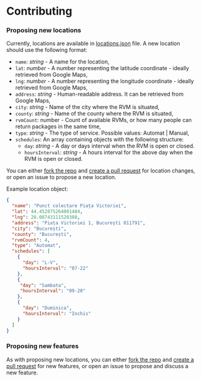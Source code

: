 # Contributing

### Proposing new locations

Currently, locations are available in [locations.json](public/assets/locations.json) file.
A new location should use the following format:

- `name`: _string_ - A name for the location,
- `lat`: _number_ - A number representing the latitude coordinate - ideally retrieved from Google Maps,
- `lng`: _number_ - A number representing the longitude coordinate - ideally retrieved from Google Maps,
- `address`: _string_ - Human-readable address. It can be retrieved from Google Maps,
- `city`: _string_ - Name of the city where the RVM is situated,
- `county`: _string_ - Name of the county where the RVM is situated,
- `rvmCount`: number - Count of available RVMs, or how many people can return packages in the same time,
- `type`: _string_ - The type of service. Possible values: Automat | Manual,
- `schedules`: An array containing objects with the following structure:
  - `day`: _string_ - A day or days interval when the RVM is open or closed.
  - `hoursInterval`: _string_ - A hours interval for the above day when the RVM is open or closed.

You can either [fork the repo](https://help.github.com/en/github/getting-started-with-github/fork-a-repo) and [create a pull request](https://help.github.com/en/github/collaborating-with-issues-and-pull-requests/proposing-changes-to-your-work-with-pull-requests) for location changes, or open an issue to propose a new location.

Example location object:

```json
{
  "name": "Punct colectare Piața Victoriei",
  "lat": 44.452875264001484,
  "lng": 26.08743111520388,
  "address": "Piața Victoriei 1, București 011791",
  "city": "București",
  "county": "București",
  "rvmCount": 4,
  "type": "Automat",
  "schedules": [
    {
      "day": "L-V",
      "hoursInterval": "07-22"
    },
    {
     "day": "Sambata",
     "hoursInterval": "09-20"
    },
    {
      "day": "Duminica",
      "hoursInterval": "Inchis"
    }
  ]
}
```

### Proposing new features

As with proposing new locations, you can either [fork the repo](https://help.github.com/en/github/getting-started-with-github/fork-a-repo) and [create a pull request](https://help.github.com/en/github/collaborating-with-issues-and-pull-requests/proposing-changes-to-your-work-with-pull-requests) for new features, or open an issue to propose and discuss a new feature.
